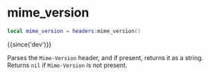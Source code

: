 # mime_version

```lua
local mime_version = headers:mime_version()
```

{{since('dev')}}

Parses the `Mime-Version` header, and if present, returns it as a string.
Returns `nil` if `Mime-Version` is not present.


